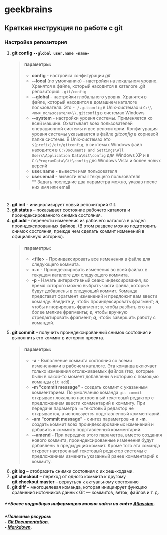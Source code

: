 # geekbrains

## Краткая инструкция по работе с **git**
### Настройка репозитория
1. **git config `--global user.name «name»`**
    >#### параметры: 
    >- **config** - настройка конфигурации *git*
    >- **--local** (по умолчанию) - настройки на локальном уровне. Хранятся в файле, который находится в каталоге .git репозитория: `.git/config`
    >- **--global** - настройки глобального уровня. Хранятся в файле, который находится в домашнем каталоге пользователя. Это `~ /.gitconfig` в Unix-системах и `C:\\<имя_пользователя>\\.gitconfig` в системах Windows
    >- **--system** - настройки уровня системы. Применяется ко всей машине. Охватывает всех пользователей операционной системы и все репозитории. Конфигурация уровня системы указывается в файле *gitconfig* в корневой папке системы. В Unix-системах это `$(prefix)/etc/gitconfig`, в системах Windows файл находится в `C:\Documents and Settings\All Users\Application Data\Git\config` для Windows XP и в `C:\ProgramData\Git\config` для Windows Vista и более новых версий
    >- **user.name** - вывести имя пользователя
    >- **user.email** - вывести email текущего пользователя\
    ** Задать последние два параметра можно, указав после них имя или email
    >#
2. **git init** - инициализирует новый репозиторий Git.
3. **git status** – показывает состояние рабочего каталога и проиндексированного снимка состояния.
4. **git add** – перенести изменения из рабочего каталога в раздел проиндексированных файлов. (В этом разделе можно подготовить снимок состояния, прежде чем сделать коммит изменений в официальную историю).
    >#### параметры: 
    >- **\<file\>** - Проиндексировать все изменения в файле <file> для следующего коммита.
    >- **<.>** - Проиндексировать изменения во всей файлах в текущем каталоге для следующего коммита.
    >- **-p** - Начать интерактивный сеанс индексирования, во время которого можно выбрать части файла, которые будут добавлены в следующий коммит. Команда представит фрагмент изменений и предложит вам ввести команду. Введите ***y***, чтобы проиндексировать фрагмент; ***n***, чтобы игнорировать фрагмент; ***s***, чтобы разбить его на более мелкие фрагменты; ***e***, чтобы вручную отредактировать фрагмент; ***q***, чтобы завершить работу с командой.
5. **git commit** – получить проиндексированный снимок состояния и выполнить его коммит в историю проекта. 
    >#### параметры: 
    >- **-a** - Выполнение коммита состояния со всеми изменениями в рабочем каталоге. Эта команда включает только изменения отслеживаемых файлов (тех, которые были в какой-то момент добавлены в историю с помощью команды `git add`).
    >- **-m "commit message"** - создать коммит с указанным комментарием. По умолчанию команда `git commit` открывает локально настроенный текстовый редактор с предложением ввести комментарий к коммиту. При передаче параметра `-m` текстовый редактор не открывается, а используется подставленный комментарий.
    >- **-am "commit message"** - синтез параметров **-a** и **-m**. создать коммит всех проиндексированных изменений и добавить к коммиту подставленный комментарий.
    >- **--amend** - При передаче этого параметра, вместо создания нового коммита, проиндексированные изменения будут добавлены в предыдущий коммит. Кроме того эта команда откроет настроенный текстовый редактор системы с предложением изменить указанный ранее комментарий к коммиту.
6. **git log** – отобразить снимки состояния с их хеш-кодами.
7. **git checkout** – переход от одного коммита к другому\
    **git checkout master** – вернуться к актуальному состоянию
8. **git diff** – многоцелевая команда, которая инициирует функцию сравнения источников данных Git — коммитов, веток, файлов и т. д.

##### ***Более подробную информацию можно найти на сайте [Atlassian](https://www.atlassian.com/ru/git/glossary#commands "Открыть страницу").*
##### ***Полезные рксурсы:<br> - [Git Documentation](https://git-scm.com/book/ru/v2/%D0%9F%D1%80%D0%B8%D0%BB%D0%BE%D0%B6%D0%B5%D0%BD%D0%B8%D0%B5-C%3A-%D0%9A%D0%BE%D0%BC%D0%B0%D0%BD%D0%B4%D1%8B-Git-%D0%9E%D1%81%D0%BD%D0%BE%D0%B2%D0%BD%D1%8B%D0%B5-%D0%BA%D0%BE%D0%BC%D0%B0%D0%BD%D0%B4%D1%8B "Открыть страницу").<br> - [Markdown](https://doka.guide/tools/markdown/ "Открыть страницу").<br>**